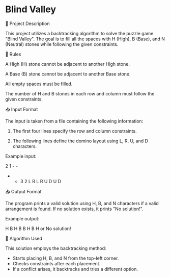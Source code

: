 # Blind Valley

📌 Project Description

This project utilizes a backtracking algorithm to solve the puzzle game "Blind Valley". The goal is to fill all the spaces with H (High), B (Base), and N (Neutral) stones while following the given constraints.

🚀 Rules

A High (H) stone cannot be adjacent to another High stone.

A Base (B) stone cannot be adjacent to another Base stone.

All empty spaces must be filled.

The number of H and B stones in each row and column must follow the given constraints.

📥 Input Format

The input is taken from a file containing the following information:
1. The first four lines specify the row and column constraints.
   
2. The following lines define the domino layout using L, R, U, and D characters.
   
Example input:

2 1 - -
- - 3 2
L R L R
U D U D

📤 Output Format

The program prints a valid solution using H, B, and N characters if a valid arrangement is found. If no solution exists, it prints "No solution!".

Example output:

H B H B
B H B H
or
No solution!

📜 Algorithm Used

This solution employs the backtracking method:
* Starts placing H, B, and N from the top-left corner.
* Checks constraints after each placement.
* If a conflict arises, it backtracks and tries a different option.
